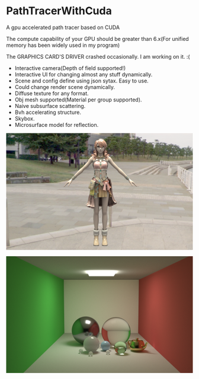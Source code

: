 # PathTracerWithCuda

A gpu accelerated path tracer based on CUDA

The compute capability of your GPU should be greater than 6.x(For unified memory has been widely used in my program)

The GRAPHICS CARD'S DRIVER crashed occasionally. I am working on it. :(

* Interactive camera(Depth of field supported!)
* Interactive UI for changing almost any stuff dynamically.
* Scene and config define using json sytax. Easy to use.
* Could change render scene dynamically.
* Diffuse texture for any format.
* Obj mesh supported(Material per group supported).
* Naive subsurface scattering.
* Bvh accelerating structure.
* Skybox.
* Microsurface model for reflection.

![](https://github.com/BlauHimmel/PathTracerWithCuda/blob/bvh-cpu/Result/sample29.png)

![](https://github.com/BlauHimmel/PathTracerWithCuda/blob/bvh-cpu/Result/sample30.png)
